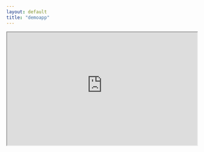 ```yaml
---
layout: default
title: "demoapp"
---
```




<div style="width: 100%; height: 300px;"> <!-- Example parent container -->
    <iframe src="https://nimaboscarino-hotdog-gradio.hf.space" style="width: 100%; height: 100%;"></iframe>
</div>

